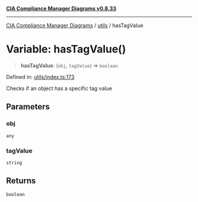 [**CIA Compliance Manager Diagrams v0.8.33**](../../README.md)

***

[CIA Compliance Manager Diagrams](../../modules.md) / [utils](../README.md) / hasTagValue

# Variable: hasTagValue()

> **hasTagValue**: (`obj`, `tagValue`) => `boolean`

Defined in: [utils/index.ts:173](https://github.com/Hack23/cia-compliance-manager/blob/1f4f2c51bc48d917eff1eb43881cee05d381f406/src/utils/index.ts#L173)

Checks if an object has a specific tag value

## Parameters

### obj

`any`

### tagValue

`string`

## Returns

`boolean`
